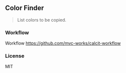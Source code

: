 
Color Finder
----

> List colors to be copied.

### Workflow

Workflow https://github.com/mvc-works/calcit-workflow

### License

MIT
